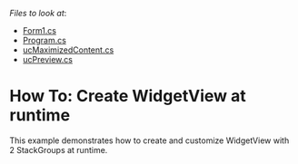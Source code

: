 <!-- default file list -->
*Files to look at*:

* [Form1.cs](./CS/WidgetViewExample/Form1.cs)
* [Program.cs](./CS/WidgetViewExample/Program.cs)
* [ucMaximizedContent.cs](./CS/WidgetViewExample/ucMaximizedContent.cs)
* [ucPreview.cs](./CS/WidgetViewExample/ucPreview.cs)
<!-- default file list end -->
# How To: Create WidgetView at runtime


<p>This example demonstrates how to create and customize WidgetView with 2 StackGroups at runtime.</p>

<br/>


